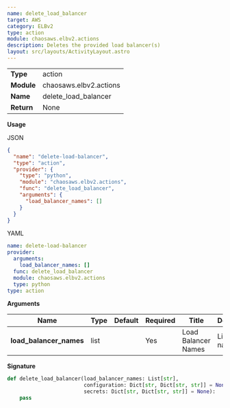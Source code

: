 ```yaml
---
name: delete_load_balancer
target: AWS
category: ELBv2
type: action
module: chaosaws.elbv2.actions
description: Deletes the provided load balancer(s)
layout: src/layouts/ActivityLayout.astro
---
```


|            |                        |
| ---------- | ---------------------- |
| **Type**   | action                 |
| **Module** | chaosaws.elbv2.actions |
| **Name**   | delete_load_balancer   |
| **Return** | None                   |

**Usage**

JSON

```json
{
  "name": "delete-load-balancer",
  "type": "action",
  "provider": {
    "type": "python",
    "module": "chaosaws.elbv2.actions",
    "func": "delete_load_balancer",
    "arguments": {
      "load_balancer_names": []
    }
  }
}
```

YAML

```yaml
name: delete-load-balancer
provider:
  arguments:
    load_balancer_names: []
  func: delete_load_balancer
  module: chaosaws.elbv2.actions
  type: python
type: action
```

**Arguments**

| Name                    | Type | Default | Required | Title               | Description      |
| ----------------------- | ---- | ------- | -------- | ------------------- | ---------------- |
| **load_balancer_names** | list |         | Yes      | Load Balancer Names | List of LB names |

**Signature**

```python
def delete_load_balancer(load_balancer_names: List[str],
                         configuration: Dict[str, Dict[str, str]] = None,
                         secrets: Dict[str, Dict[str, str]] = None):
    pass

```
